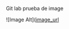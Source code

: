 Git lab
prueba de image

  ![Image Alt]([image_url](https://github.com/Koriox/repositorio/blob/ba3e149eb2de59aa1ea674a11150d9919192fda9/creacion%20de%20archivos.png)
